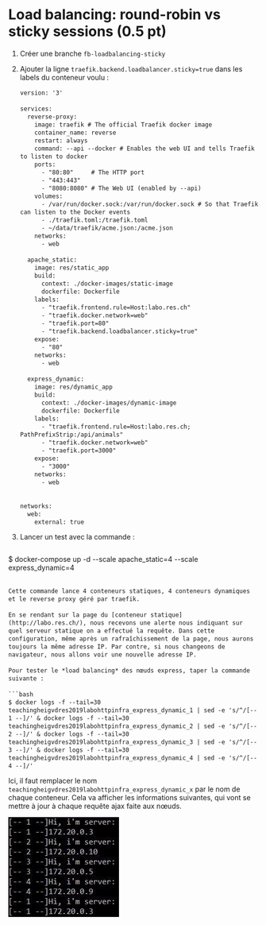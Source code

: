 # Load balancing: round-robin vs sticky sessions (0.5 pt)

1. Créer une branche `fb-loadbalancing-sticky`

2. Ajouter la ligne `traefik.backend.loadbalancer.sticky=true` dans les labels du conteneur voulu :

   ```
   version: '3'
   
   services:
     reverse-proxy:
       image: traefik # The official Traefik docker image
       container_name: reverse
       restart: always
       command: --api --docker # Enables the web UI and tells Traefik to listen to docker
       ports:
         - "80:80"     # The HTTP port
         - "443:443"
         - "8080:8080" # The Web UI (enabled by --api)
       volumes:
         - /var/run/docker.sock:/var/run/docker.sock # So that Traefik can listen to the Docker events
         - ./traefik.toml:/traefik.toml
         - ~/data/traefik/acme.json:/acme.json
       networks:
         - web
   
     apache_static:
       image: res/static_app
       build:
         context: ./docker-images/static-image
         dockerfile: Dockerfile
       labels:
         - "traefik.frontend.rule=Host:labo.res.ch"
         - "traefik.docker.network=web"
         - "traefik.port=80"
         - "traefik.backend.loadbalancer.sticky=true"
       expose:
         - "80"
       networks:
         - web
   
     express_dynamic:
       image: res/dynamic_app
       build:
         context: ./docker-images/dynamic-image
         dockerfile: Dockerfile
       labels:
         - "traefik.frontend.rule=Host:labo.res.ch; PathPrefixStrip:/api/animals"
         - "traefik.docker.network=web"
         - "traefik.port=3000"
       expose:
         - "3000"
       networks:
         - web
   
   
   networks:
     web:
       external: true
   ```

3. Lancer un test avec la commande :

   ```bash
$ docker-compose up -d --scale apache_static=4 --scale express_dynamic=4
   ```
   
   Cette commande lance 4 conteneurs statiques, 4 conteneurs dynamiques et le reverse proxy géré par traefik. 

   En se rendant sur la page du [conteneur statique](http://labo.res.ch/), nous recevons une alerte nous indiquant sur quel serveur statique on a effectué la requête. Dans cette configuration, même après un rafraîchissement de la page, nous aurons toujours la même adresse IP. Par contre, si nous changeons de navigateur, nous allons voir une nouvelle adresse IP.

   Pour tester le *load balancing* des nœuds express, taper la commande suivante : 
   
   ```bash
   $ docker logs -f --tail=30 teachingheigvdres2019labohttpinfra_express_dynamic_1 | sed -e 's/^/[-- 1 --]/' & docker logs -f --tail=30 teachingheigvdres2019labohttpinfra_express_dynamic_2 | sed -e 's/^/[-- 2 --]/' & docker logs -f --tail=30 teachingheigvdres2019labohttpinfra_express_dynamic_3 | sed -e 's/^/[-- 3 --]/' & docker logs -f --tail=30 teachingheigvdres2019labohttpinfra_express_dynamic_4 | sed -e 's/^/[-- 4 --]/'
   ```
   
   Ici, il faut remplacer le nom `teachingheigvdres2019labohttpinfra_express_dynamic_x` par le nom de chaque conteneur. Cela va afficher les informations suivantes, qui vont se mettre à jour à chaque  requête ajax faite aux nœuds.
   
   ![loadbalancing_express](./images/loadbalancing_express.png)